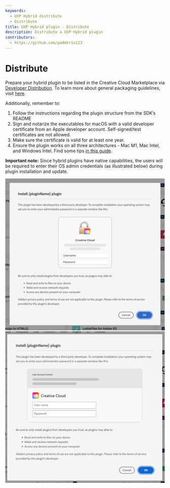 ```yaml
---
keywords:
  - UXP Hybrid distribute
  - Distribute
title: UXP Hybrid plugin - Distribute
description: Distribute a UXP Hybrid plugin
contributors:
  - https://github.com/padmkris123
---
```


# Distribute

Prepare your hybrid plugin to be listed in the Creative Cloud Marketplace via [Developer Distribution](https://developer.adobe.com/developer-distribution/creative-cloud/docs/guides/getting_started/). To learn more about general packaging guidelines, visit [here](../../distribution/packaging-your-plugin/).

Additionally, remember to:

1. Follow the instructions regarding the plugin structure from the SDK’s README
2. Sign and notarize the executables for macOS with a valid developer certificate from an Apple developer account. Self-signed/test certificates are not allowed.
3. Make sure the certificate is valid for at least one year.
4. Ensure the plugin works on all three architectures - Mac M1, Mac Intel, and Windows Intel. Find some tips [in this guide](../faqs/#how-can-i-prepare-the-binaries).

<InlineAlert variant="info" slots="text"/>

**Important note:** Since hybrid plugins have native capabilities, the users will be required to enter their OS admin credentials (as illustrated below) during plugin installation and update.

![Pluign install dialog in macOS](./plugin-install-dialog-mac.png) ![Plugin install dialog in Windows](./plugin-install-dialog-win.png)
